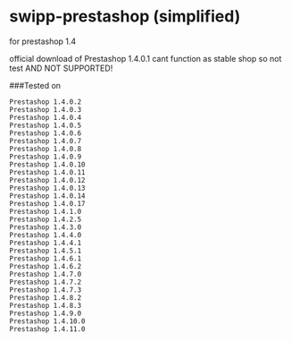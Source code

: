 # swipp-prestashop (simplified)

for prestashop 1.4

official download of Prestashop 1.4.0.1 cant function as stable shop so not test AND NOT SUPPORTED!

###Tested on

    Prestashop 1.4.0.2
    Prestashop 1.4.0.3
    Prestashop 1.4.0.4
    Prestashop 1.4.0.5
    Prestashop 1.4.0.6
    Prestashop 1.4.0.7
    Prestashop 1.4.0.8
    Prestashop 1.4.0.9
    Prestashop 1.4.0.10
    Prestashop 1.4.0.11
    Prestashop 1.4.0.12
    Prestashop 1.4.0.13
    Prestashop 1.4.0.14
    Prestashop 1.4.0.17
    Prestashop 1.4.1.0
    Prestashop 1.4.2.5
    Prestashop 1.4.3.0
    Prestashop 1.4.4.0
    Prestashop 1.4.4.1
    Prestashop 1.4.5.1
    Prestashop 1.4.6.1
    Prestashop 1.4.6.2
    Prestashop 1.4.7.0
    Prestashop 1.4.7.2
    Prestashop 1.4.7.3
    Prestashop 1.4.8.2
    Prestashop 1.4.8.3
    Prestashop 1.4.9.0
    Prestashop 1.4.10.0
    Prestashop 1.4.11.0
